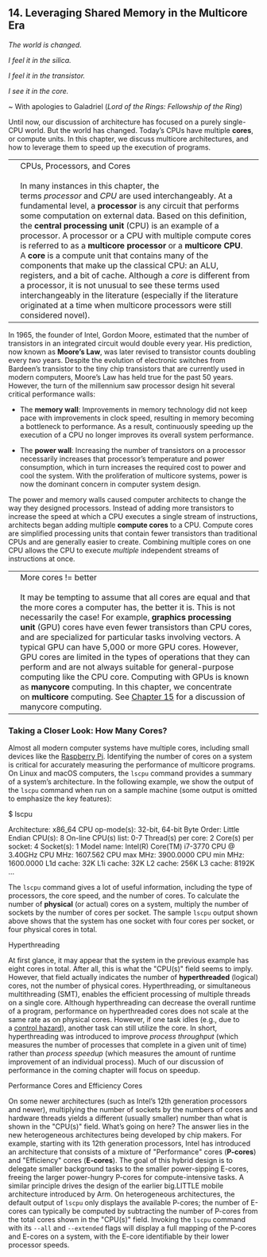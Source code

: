 ## 14. Leveraging Shared Memory in the Multicore Era

_The world is changed._

_I feel it in the silica._

_I feel it in the transistor._

_I see it in the core._

~ With apologies to Galadriel (_Lord of the Rings: Fellowship of the Ring_)

Until now, our discussion of architecture has focused on a purely single-CPU world. But the world has changed. Today’s CPUs have multiple **cores**, or compute units. In this chapter, we discuss multicore architectures, and how to leverage them to speed up the execution of programs.

|   |   |
|---|---|
||CPUs, Processors, and Cores<br><br>In many instances in this chapter, the terms _processor_ and _CPU_ are used interchangeably. At a fundamental level, a **processor** is any circuit that performs some computation on external data. Based on this definition, the **central processing unit** (CPU) is an example of a processor. A processor or a CPU with multiple compute cores is referred to as a **multicore processor** or a **multicore CPU**. A **core** is a compute unit that contains many of the components that make up the classical CPU: an ALU, registers, and a bit of cache. Although a _core_ is different from a processor, it is not unusual to see these terms used interchangeably in the literature (especially if the literature originated at a time when multicore processors were still considered novel).|

In 1965, the founder of Intel, Gordon Moore, estimated that the number of transistors in an integrated circuit would double every year. His prediction, now known as **Moore’s Law**, was later revised to transistor counts doubling every _two_ years. Despite the evolution of electronic switches from Bardeen’s transistor to the tiny chip transistors that are currently used in modern computers, Moore’s Law has held true for the past 50 years. However, the turn of the millennium saw processor design hit several critical performance walls:

- The **memory wall**: Improvements in memory technology did not keep pace with improvements in clock speed, resulting in memory becoming a bottleneck to performance. As a result, continuously speeding up the execution of a CPU no longer improves its overall system performance.
    
- The **power wall**: Increasing the number of transistors on a processor necessarily increases that processor’s temperature and power consumption, which in turn increases the required cost to power and cool the system. With the proliferation of multicore systems, power is now the dominant concern in computer system design.
    

The power and memory walls caused computer architects to change the way they designed processors. Instead of adding more transistors to increase the speed at which a CPU executes a single stream of instructions, architects began adding multiple **compute cores** to a CPU. Compute cores are simplified processing units that contain fewer transistors than traditional CPUs and are generally easier to create. Combining multiple cores on one CPU allows the CPU to execute _multiple_ independent streams of instructions at once.

|   |   |
|---|---|
||More cores != better<br><br>It may be tempting to assume that all cores are equal and that the more cores a computer has, the better it is. This is not necessarily the case! For example, **graphics processing unit** (GPU) cores have even fewer transistors than CPU cores, and are specialized for particular tasks involving vectors. A typical GPU can have 5,000 or more GPU cores. However, GPU cores are limited in the types of operations that they can perform and are not always suitable for general-purpose computing like the CPU core. Computing with GPUs is known as **manycore** computing. In this chapter, we concentrate on **multicore** computing. See [Chapter 15](https://diveintosystems.org/book/C15-Parallel/gpu.html#_GPUs) for a discussion of manycore computing.|

### Taking a Closer Look: How Many Cores?

Almost all modern computer systems have multiple cores, including small devices like the [Raspberry Pi](https://www.raspberrypi.org/). Identifying the number of cores on a system is critical for accurately measuring the performance of multicore programs. On Linux and macOS computers, the `lscpu` command provides a summary of a system’s architecture. In the following example, we show the output of the `lscpu` command when run on a sample machine (some output is omitted to emphasize the key features):

$ lscpu

Architecture:          x86_64
CPU op-mode(s):        32-bit, 64-bit
Byte Order:            Little Endian
CPU(s):                8
On-line CPU(s) list:   0-7
Thread(s) per core:    2
Core(s) per socket:    4
Socket(s):             1
Model name:            Intel(R) Core(TM) i7-3770 CPU @ 3.40GHz
CPU MHz:               1607.562
CPU max MHz:           3900.0000
CPU min MHz:           1600.0000
L1d cache:             32K
L1i cache:             32K
L2 cache:              256K
L3 cache:              8192K
...

The `lscpu` command gives a lot of useful information, including the type of processors, the core speed, and the number of cores. To calculate the number of **physical** (or actual) cores on a system, multiply the number of sockets by the number of cores per socket. The sample `lscpu` output shown above shows that the system has one socket with four cores per socket, or four physical cores in total.

Hyperthreading

At first glance, it may appear that the system in the previous example has eight cores in total. After all, this is what the "CPU(s)" field seems to imply. However, that field actually indicates the number of **hyperthreaded** (logical) cores, not the number of physical cores. Hyperthreading, or simultaneous multithreading (SMT), enables the efficient processing of multiple threads on a single core. Although hyperthreading can decrease the overall runtime of a program, performance on hyperthreaded cores does not scale at the same rate as on physical cores. However, if one task idles (e.g., due to a [control hazard](https://diveintosystems.org/book/C5-Arch/pipelining_advanced.html#_pipelining_hazards_control_hazards)), another task can still utilize the core. In short, hyperthreading was introduced to improve _process throughput_ (which measures the number of processes that complete in a given unit of time) rather than _process speedup_ (which measures the amount of runtime improvement of an individual process). Much of our discussion of performance in the coming chapter will focus on speedup.

Performance Cores and Efficiency Cores

On some newer architectures (such as Intel’s 12th generation processors and newer), multiplying the number of sockets by the numbers of cores and hardware threads yields a different (usually smaller) number than what is shown in the "CPU(s)" field. What’s going on here? The answer lies in the new heterogeneous architectures being developed by chip makers. For example, starting with its 12th generation processors, Intel has introduced an architecture that consists of a mixture of "Performance" cores (**P-cores**) and "Efficiency" cores (**E-cores**). The goal of this hybrid design is to delegate smaller background tasks to the smaller power-sipping E-cores, freeing the larger power-hungry P-cores for compute-intensive tasks. A similar principle drives the design of the earlier big.LITTLE mobile architecture introduced by Arm. On heterogeneous architectures, the default output of `lscpu` only displays the available P-cores; the number of E-cores can typically be computed by subtracting the number of P-cores from the total cores shown in the "CPU(s)" field. Invoking the `lscpu` command with its `--all` and `--extended` flags will display a full mapping of the P-cores and E-cores on a system, with the E-core identifiable by their lower processor speeds.